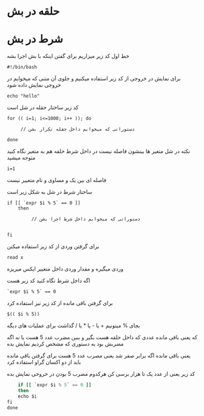 # حلقه در بش
# شرط در بش

خط اول کد زیر میزاریم برای گفتن اینکه با بش اجرا بشه

```
#!/bin/bash
```

برای نمایش در خروجی از کد زیر استفاده میکنیم و جلوی آن متنی که میخوایم در خروجی نمایش داده شود

```
echo "hello"
```

کد زیر ساختار حقله در شل است

``` 
for (( i=1; i<=1000; i++ )); do

     // دستوراتی که میخوایم داخل حقله تکرار بشن

done 
```

نکته در شل متغیر ها بینشون فاصله نیست در داخل شرط حلقه هم به متغیر نگاه کنید متوجه میشید

```
i=1
```

فاصله ای بین یک و مساوی و نام متغییر نیست

ساختار شرط در شل به شکل زیر است

```
if [[ `expr $i % 5` == 0 ]] 
	then
	
         // دستوراتی که میخوایم داخل شرط اجرا بشن


fi
```

برای گرفتن وردی از کد زیر استفاده میکنن 

```
read x
```
وردی میگیره و مقدار وردی داخل متغییر ایکس میریزه

اگه داخل شرط نگاه کنید کد زیر هست

``` `expr $i % 5` == 0 ```

برای گرفتن باقی مانده از کد زیر نیز استفاده کرد

```
$(( $i % 5))
```

بجای % میتونیم + یا - یا * یا / گذاشت برای عملیات های دیگه

که یعنی باقی مانده عددی که داخل حلقه هست بگیر و ببین مضرب عدد 5 هست یا نه اگه مضربش بود یه دستوری که مشخص کردیم نمایش بده

یعنی باقی مانده اگه برابر صفر شد یعنی مصرب عدد 5 هست
برای گرفتن باقی مانده باید از دو اکسان گراو استفاده کرد


کد زیر یعنی از عدد یک تا هزار برسی کن هرکدوم مضرب 5 بودن در خروحی نمایش بده

```for (( i=1; i<=1000; i++ )); do
    if [[ `expr $i % 5` == 0 ]] 
	then 
	echo $i
fi
done
```


